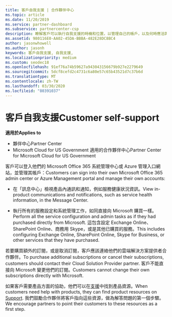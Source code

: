 ```yaml
---
title: 客戶自我支援 | 合作夥伴中心
ms.topic: article
ms.date: 11/20/2019
ms.service: partner-dashboard
ms.subservice: partnercenter-csp
description: 瞭解客戶可以執行自我支援的時機和位置，以管理自己的帳戶，以及何時應洽詢其雲端解決方案提供者合作夥伴。
ms.assetid: 980116E0-AA02-45DA-BBBA-482E28DC8BC4
author: jasonwhowell
ms.author: jasonh
keywords: 客戶自我支援, 自我支援,
ms.localizationpriority: medium
ms.custom: seodec18
ms.openlocfilehash: 91ef76a74b59627a943043156679b927e2279649
ms.sourcegitcommit: 5dcf8cefd2c4731c6a80e57c65b43521d7c37b6d
ms.translationtype: MT
ms.contentlocale: zh-TW
ms.lasthandoff: 03/30/2020
ms.locfileid: "80391037"
---
```

# <a name="customer-self-support"></a><span data-ttu-id="483bf-104">客戶自我支援</span><span class="sxs-lookup"><span data-stu-id="483bf-104">Customer self-support</span></span>

<span data-ttu-id="483bf-105">**適用於**</span><span class="sxs-lookup"><span data-stu-id="483bf-105">**Applies to**</span></span>

-  <span data-ttu-id="483bf-106">夥伴中心</span><span class="sxs-lookup"><span data-stu-id="483bf-106">Partner Center</span></span>
-  <span data-ttu-id="483bf-107">Microsoft Cloud for US Government 適用的合作夥伴中心</span><span class="sxs-lookup"><span data-stu-id="483bf-107">Partner Center for Microsoft Cloud for US Government</span></span>


<span data-ttu-id="483bf-108">客戶可以登入他們的 Microsoft Office 365 系統管理中心或 Azure 管理入口網站，並管理其帳戶：</span><span class="sxs-lookup"><span data-stu-id="483bf-108">Customers can sign into their own Microsoft Office 365 admin center or Azure Management portal and manage their own accounts:</span></span>

-   <span data-ttu-id="483bf-109">在「訊息中心」檢視產品內通訊和通知，例如服務健康狀況資訊。</span><span class="sxs-lookup"><span data-stu-id="483bf-109">View in-product communications and notifications, such as service health information, in the Message Center.</span></span>

-   <span data-ttu-id="483bf-110">執行所有的服務設定和系統管理工作，如同直接向 Microsoft 購買一樣。</span><span class="sxs-lookup"><span data-stu-id="483bf-110">Perform all the service configuration and admin tasks as if they had purchased directly from Microsoft.</span></span> <span data-ttu-id="483bf-111">這包含設定 Exchange Online、SharePoint Online、商務用 Skype，或是其他已購買的服務。</span><span class="sxs-lookup"><span data-stu-id="483bf-111">This includes configuring Exchange Online, SharePoint Online, Skype for Business, or other services that they have purchased.</span></span>

<span data-ttu-id="483bf-112">若要購買額外的訂閱，或是取消訂閱，客戶應該連絡他們的雲端解決方案提供者合作夥伴。</span><span class="sxs-lookup"><span data-stu-id="483bf-112">To purchase additional subscriptions or cancel their subscriptions, customers should contact their Cloud Solution Provider partner.</span></span> <span data-ttu-id="483bf-113">客戶不能直接向 Microsoft 變更他們的訂閱。</span><span class="sxs-lookup"><span data-stu-id="483bf-113">Customers cannot change their own subscriptions directly with Microsoft.</span></span>

<span data-ttu-id="483bf-114">如果客戶需要產品方面的協助，他們可以在[支援](https://partnercenter.microsoft.com/partner/support)中找到產品資源。</span><span class="sxs-lookup"><span data-stu-id="483bf-114">When customers need help with products, they can find product resources on [Support](https://partnercenter.microsoft.com/partner/support).</span></span> <span data-ttu-id="483bf-115">我們鼓勵合作夥伴將客戶指向這些資源，做為解答問題的第一個步驟。</span><span class="sxs-lookup"><span data-stu-id="483bf-115">We encourage partners to point their customers to these resources as a first step.</span></span>

 

 



